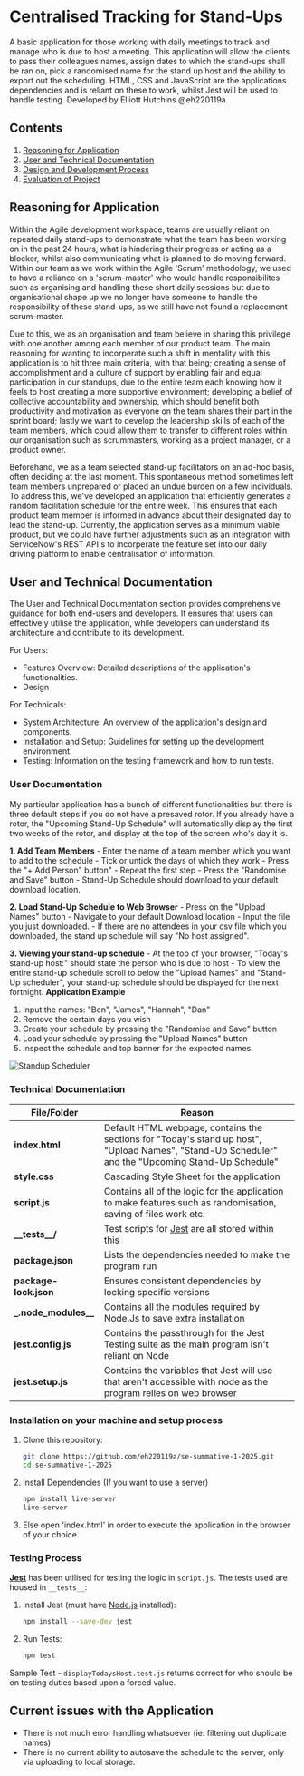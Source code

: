 # Centralised Tracking for Stand-Ups
A basic application for those working with daily meetings to track and manage who is due to host a meeting. This application will allow the clients to pass their colleagues names, assign dates to which the stand-ups shall be ran on, pick a randomised name for the stand up host and the ability to export out the scheduling. HTML, CSS and JavaScript are the applications dependencies and is reliant on these to work, whilst Jest will be used to handle testing. Developed by Elliott Hutchins @eh220119a.
## Contents
1. [Reasoning for Application](#reasoning-for-application)
2. [User and Technical Documentation](#user-and-Technical-documentation)
3. [Design and Development Process](#development-and-design-process)
4. [Evaluation of Project](#evaluation-of-project)
## Reasoning for Application
Within the Agile development workspace, teams are usually reliant on repeated daily stand-ups to demonstrate what the team has been working on in the past 24 hours, what is hindering their progress or acting as a blocker, whilst also communicating what is planned to do moving forward. Within our team as we work within the Agile 'Scrum' methodology, we used to have a reliance on a 'scrum-master' who would handle
responsibilites such as organising and handling these short daily sessions but due to organisational shape up we no longer have someone to handle the responsibility of these stand-ups, as we still have not found a replacement scrum-master. 

Due to this, we as an organisation and team believe in sharing this privilege with one another among each member of our product team. The main reasoning for wanting to incorperate such a shift in mentality with this application is to hit three main criteria, with that being; creating a sense of accomplishment and a culture of support by enabling fair and equal participation in our standups, due to the entire team each knowing how it feels to host creating a more supportive environment; developing a belief of collective accountability and ownership, which should benefit both productivity and motivation as everyone on the team shares their part in the sprint board; lastly we want to develop the leadership skills of each of the team members, which could allow them to transfer to different roles within our organisation such as scrummasters, working as a project manager, or a product owner.

Beforehand, we as a team selected stand-up facilitators on an ad-hoc basis, often deciding at the last moment. This spontaneous method sometimes left team members unprepared or placed an undue burden on a few individuals. To address this, we've developed an application that efficiently generates a random facilitation schedule for the entire week. This ensures that each product team member is informed in advance about their designated day to lead the stand-up. Currently, the application serves as a minimum viable product, but we could have further adjustments such as an integration with ServiceNow's REST API's to incorperate the feature set into our daily driving platform to enable centralisation of information.
## User and Technical Documentation 
The User and Technical Documentation section provides comprehensive guidance for both end-users and developers. It ensures that users can effectively utilise the application, while developers can understand its architecture and contribute to its development.

For Users:
*   Features Overview: Detailed descriptions of the application's functionalities.
*   Design

For Technicals:
* System Architecture: An overview of the application's design and components.
* Installation and Setup: Guidelines for setting up the development environment.
* Testing: Information on the testing framework and how to run tests.
### User Documentation
My particular application has a bunch of different functionalities but there is three default steps if you do not have a presaved rotor. If you already have a rotor, the "Upcoming Stand-Up Schedule" will automatically display the first two weeks of the rotor, and display at the top of the screen who's day it is.

**1. Add Team Members**
    - Enter the name of a team member which you want to add to the schedule
    - Tick or untick the days of which they work
    - Press the "+ Add Person" button"
    - Repeat the first step
    - Press the "Randomise and Save" button
    - Stand-Up Schedule should download to your default download location.

**2. Load Stand-Up Schedule to Web Browser**
    - Press on the "Upload Names" button
    - Navigate to your default Download location
    - Input the file you just downloaded.
    - If there are no attendees in your csv file which you downloaded, the stand up schedule will say "No host assigned".

**3. Viewing your stand-up schedule**
    - At the top of your browser, "Today's stand-up host:" should state the person who is due to host
    - To view the entire stand-up schedule scroll to below the "Upload Names" and "Stand-Up scheduler", your stand-up schedule should be displayed for the next fortnight.
**Application Example**
1. Input the names: "Ben", "James", "Hannah", "Dan"
2. Remove the certain days you wish
3. Create your schedule by pressing the "Randomise and Save" button
4. Load your schedule by pressing the "Upload Names" button
5. Inspect the schedule and top banner for the expected names.

![Standup Scheduler](https://github.com/user-attachments/assets/7661539e-110d-4e5a-a090-636b1a395278)

### Technical Documentation


| File/Folder          | Reason                                                        |
|----------------------|-----------------------------------------------------------------|
| **index.html**       | Default HTML webpage, contains the sections for "Today's stand up host", "Upload Names", "Stand-Up Scheduler" and the "Upcoming Stand-Up Schedule" |
| **style.css**        | Cascading Style Sheet for the application  |
| **script.js**        | Contains all of the logic for the application to make features such as randomisation, saving of files work etc.  |
| **\_\_tests\_\_/**   | Test scripts for [Jest](https://jestjs.io/)  are all stored within this                           |
| **package.json**     | Lists the dependencies needed to make the program run                |
| **package-lock.json**| Ensures consistent dependencies by locking specific versions    |
| **\_\.node_modules\_\_**         | Contains all the modules required by Node.Js to save extra installation               |
| **jest.config.js** | Contains the passthrough for the Jest Testing suite as the main program isn't reliant on Node |
| **jest.setup.js**  | Contains the variables that Jest will use that aren't accessible with node as the program relies on web browser |

### Installation on your machine and setup process 
1. Clone this repository:

   ```bash
   git clone https://github.com/eh220119a/se-summative-1-2025.git
   cd se-summative-1-2025
   ```
2. Install Dependencies (If you want to use a server)
    ```bash
    npm install live-server
    live-server
    ```

3. Else open 'index.html' in order to execute the application in the browser of your choice.

### Testing Process
 **[Jest](https://jestjs.io/)** has been utilised for testing the logic in `script.js`. The tests used are housed in `__tests__`:
1. Install Jest (must have [Node.js](https://nodejs.org/en/download) installed):

   ```bash
   npm install --save-dev jest
   ```

2. Run Tests:

   ```bash
   npm test
   ```

Sample Test - `displayTodaysHost.test.js` returns correct for who should be on testing duties based upon a forced value.

## Current issues with the Application
- There is not much error handling whatsoever (ie: filtering out duplicate names)
- There is no current ability to autosave the schedule to the server, only via uploading to local storage.


